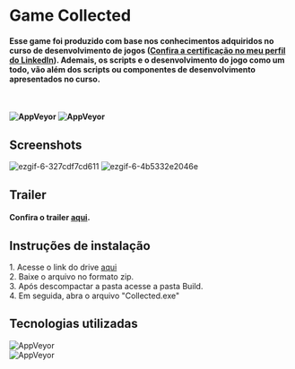 <h1>Game Collected</h1>
<h4>Esse game foi produzido com base nos conhecimentos adquiridos no curso de desenvolvimento de jogos (<a href="www.linkedin.com/in/tiago-lopes-153594204">Confira a certificação no meu perfil do Linkedln</a>). Ademais, os scripts e o desenvolvimento do jogo como um todo, vão além dos scripts ou componentes de desenvolvimento apresentados no curso.<h4>
<br>

![AppVeyor](https://img.shields.io/badge/Categoria-Aventura-blue)
![AppVeyor](https://img.shields.io/badge/Estilo-2d-blue)

<h2>Screenshots</h2>

![ezgif-6-327cdf7cd611](https://user-images.githubusercontent.com/58925056/141168316-5d363362-ff51-49db-8fcb-03188237bee0.gif)
![ezgif-6-4b5332e2046e](https://user-images.githubusercontent.com/58925056/141168437-e430f165-e1b9-4911-bb09-d99ac46d5fcd.gif)

<h2>Trailer</h2>
<h4>Confira o trailer <a href="https://youtu.be/f0XTZgmNBds">aqui</a>.</h4>

<h2>Instruções de instalação</h2>
1. Acesse o link do drive <a href="https://drive.google.com/file/d/1QM3Z4PJbt93NUx3MaXI2mFDaYhNybrpA/view?usp=sharing">aqui</a><br>
2. Baixe o arquivo no formato zip. <br>
3. Após descompactar a pasta acesse a pasta Build. <br>
4. Em seguida, abra o arquivo "Collected.exe"

<h2>Tecnologias utilizadas</h2>

![AppVeyor](https://img.shields.io/badge/Linguagem-C%23-blue) <br>
![AppVeyor](https://img.shields.io/badge/Motor-Unity-green)


